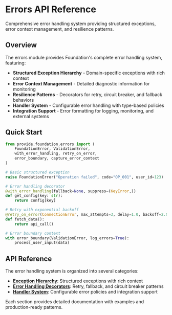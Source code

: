 # Errors API Reference

Comprehensive error handling system providing structured exceptions, error context management, and resilience patterns.

## Overview

The errors module provides Foundation's complete error handling system, featuring:
- **Structured Exception Hierarchy** - Domain-specific exceptions with rich context
- **Error Context Management** - Detailed diagnostic information for monitoring
- **Resilience Patterns** - Decorators for retry, circuit breaker, and fallback behaviors
- **Handler System** - Configurable error handling with type-based policies
- **Integration Support** - Error formatting for logging, monitoring, and external systems

## Quick Start

```python
from provide.foundation.errors import (
    FoundationError, ValidationError, 
    with_error_handling, retry_on_error,
    error_boundary, capture_error_context
)

# Basic structured exception
raise FoundationError("Operation failed", code="OP_001", user_id=123)

# Error handling decorator
@with_error_handling(fallback=None, suppress=(KeyError,))
def get_config(key: str):
    return config[key]

# Retry with exponential backoff
@retry_on_error(ConnectionError, max_attempts=3, delay=1.0, backoff=2.0)
def fetch_data():
    return api_call()

# Error boundary context
with error_boundary(ValidationError, log_errors=True):
    process_user_input(data)
```

## API Reference

The error handling system is organized into several categories:

- **[Exception Hierarchy](exceptions.md)**: Structured exceptions with rich context
- **[Error Handling Decorators](decorators.md)**: Retry, fallback, and circuit breaker patterns
- **[Handler System](handlers.md)**: Configurable error policies and integration support

Each section provides detailed documentation with examples and production-ready patterns.